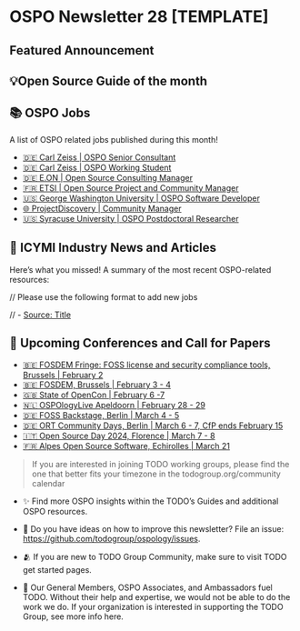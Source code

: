 # OSPO Newsletter 28 [TEMPLATE]

## Featured Announcement 


## 💡Open Source Guide of the month


## 📚 OSPO Jobs

A list of OSPO related jobs published during this month!

- [ 🇩🇪 Carl Zeiss | OSPO Senior Consultant](https://zeiss.ly/ospo-senior-consultant)
- [ 🇩🇪 Carl Zeiss | OSPO Working Student](https://zeiss.ly/ospo-student)
- [ 🇩🇪 E.ON | Open Source Consulting Manager](https://careers.eon.com/deutschland/job/Berlin-Open-Source-Consulting-Manager-(dfm)/1026269101)
- [ 🇫🇷 ETSI | Open Source Project and Community Manager](https://www.etsi.org/work-at-etsi/open-positions/50-jobs/2282-%20technical-expert)
- [ 🇺🇸 George Washington University | OSPO Software Developer](https://www.gwu.jobs/postings/108078)
- [ 🌐 ProjectDiscovery | Community Manager](https://boards.greenhouse.io/projectdiscoveryinc/jobs/4320408006)
- [ 🇺🇸 Syracuse University | OSPO Postdoctoral Researcher](https://jobs.chronicle.com/job/37586105/postdoctoral-researcher-open-source-project-office/)


## 📌 ICYMI Industry News and Articles
Here’s what you missed! A summary of the most recent OSPO-related resources:

// Please use the following format to add new jobs

// - [Source: Title](link)
## 📎 Upcoming Conferences and Call for Papers

* [🇧🇪 FOSDEM Fringe: FOSS license and security compliance tools, Brussels | February 2 ](https://opencollective.com/aboutcode/events/fosdem-2024-fringe-workshop-on-foss-license-and-security-compliance-tools-ea75e63c)
* [🇧🇪 FOSDEM, Brussels | February 3 - 4 ](https://fosdem.org/2024/)
* [🇬🇧 State of OpenCon | February 6 -7](https://stateofopencon.com/)
* [🇳🇱 OSPOlogyLive Apeldoorn | February 28 - 29](https://community.linuxfoundation.org/events/details/lfhq-ospology-european-chapter-presents-ospologylive-apeldoorn/)
* [🇩🇪 FOSS Backstage, Berlin | March 4 - 5 ](https://24.foss-backstage.de/)
* [🇩🇪 ORT Community Days, Berlin | March 6 - 7, CfP ends February 15 ](http://cd.oss-review-toolkit.org)
* [🇮🇹 Open Source Day 2024, Florence | March 7 - 8 ](https://2024.osday.dev/)
* [🇫🇷 Alpes Open Source Software, Echirolles | March 21 ](https://alposs.fr/)

> If you are interested in joining TODO working groups, please find the one that better fits your timezone in the todogroup.org/community calendar

* ✨ Find more OSPO insights within the TODO’s Guides and additional OSPO resources.

* 🧐 Do you have ideas on how to improve this newsletter? File an issue: https://github.com/todogroup/ospology/issues.

* 🫂 If you are new to TODO Group Community, make sure to visit TODO get started pages.

* 💚 Our General Members, OSPO Associates, and Ambassadors fuel TODO. Without their help and expertise, we would not be able to do the work we do. If your organization is interested in supporting the TODO Group, see more info here.
